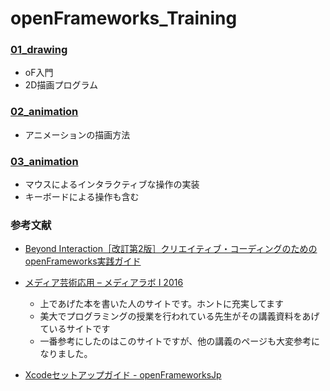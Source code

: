 # openFrameworks_Training
### [01_drawing](https://github.com/Wotipati/openFrameworks_Training/tree/master/01_drawing)
- oF入門  
- 2D描画プログラム  

### [02_animation](https://github.com/Wotipati/openFrameworks_Training/tree/master/02_animation)
- アニメーションの描画方法  

### [03_animation](https://github.com/Wotipati/openFrameworks_Training/tree/master/03_mouseInteraction)
- マウスによるインタラクティブな操作の実装
- キーボードによる操作も含む

### 参考文献
- [Beyond Interaction［改訂第2版］クリエイティブ・コーディングのためのopenFrameworks実践ガイド](http://www.bnn.co.jp/books/3926/)
- [メディア芸術応用 – メディアラボ I 2016](http://yoppa.org/tau_media16)
  - 上であげた本を書いた人のサイトです。ホントに充実してます
  - 美大でプログラミングの授業を行われている先生がその講義資料をあげているサイトです
  - 一番参考にしたのはこのサイトですが、他の講義のページも大変参考になりました。

- [Xcodeセットアップガイド - openFrameworksJp](http://openframeworks.jp/setup/xcode/)
